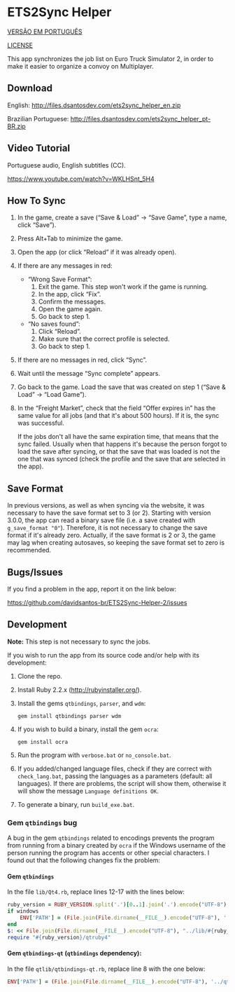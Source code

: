 # ETS2Sync Helper
[VERSÃO EM PORTUGUÊS](README.md)

[LICENSE](LICENSE.md)

This app synchronizes the job list on Euro Truck Simulator 2, in order to make it easier to organize a convoy on Multiplayer.

## Download
English:
http://files.dsantosdev.com/ets2sync_helper_en.zip

Brazilian Portuguese:
http://files.dsantosdev.com/ets2sync_helper_pt-BR.zip

## Video Tutorial
Portuguese audio, English subtitles (CC).

https://www.youtube.com/watch?v=WKLHSnt_5H4

## How To Sync
1. In the game, create a save (“Save & Load” → “Save Game”, type a name, click “Save”).
2. Press Alt+Tab to minimize the game.
3. Open the app (or click “Reload” if it was already open).
4. If there are any messages in red:
	* “Wrong Save Format”:
		1. Exit the game. This step won't work if the game is running.
		2. In the app, click “Fix”.
		3. Confirm the messages.
		4. Open the game again.
		5. Go back to step 1.
	* “No saves found”:
		1. Click “Reload”.
		2. Make sure that the correct profile is selected.
		3. Go back to step 1.
5. If there are no messages in red, click “Sync”.
6. Wait until the message “Sync complete” appears.
7. Go back to the game. Load the save that was created on step 1 (“Save & Load” → “Load Game”).
8. In the “Freight Market”, check that the field “Offer expires in” has the same value for all jobs (and that it's about 500 hours). If it is, the sync was successful.

	If the jobs don't all have the same expiration time, that means that the sync failed. Usually when that happens it's because the person forgot to load the save after syncing, or that the save that was loaded is not the one that was synced (check the profile and the save that are selected in the app).

## Save Format
In previous versions, as well as when syncing via the website, it was necessary to have the save format set to 3 (or 2). Starting with version 3.0.0, the app can read a binary save file (i.e. a save created with `g_save_format "0"`). Therefore, it is not necessary to change the save format if it's already zero. Actually, if the save format is 2 or 3, the game may lag when creating autosaves, so keeping the save format set to zero is recommended.

## Bugs/Issues
If you find a problem in the app, report it on the link below:

https://github.com/davidsantos-br/ETS2Sync-Helper-2/issues

## Development
**Note:** This step is not necessary to sync the jobs.

If you wish to run the app from its source code and/or help with its development:

1. Clone the repo.
2. Install Ruby 2.2.x (http://rubyinstaller.org/).
3. Install the gems `qtbindings`, `parser`, and `wdm`:

	```
	gem install qtbindings parser wdm
	```
4. If you wish to build a binary, install the gem `ocra`:

	```
	gem install ocra
	```
5. Run the program with `verbose.bat` or `no_console.bat`.
6. If you added/changed language files, check if they are correct with `check_lang.bat`, passing the languages as a parameters (default: all languages). If there are problems, the script will show them, otherwise it will show the message `Language definitions OK`.
7. To generate a binary, run `build_exe.bat`.

### Gem `qtbindings` bug

A bug in the gem `qtbindings` related to encodings prevents the program from running from a binary created by `ocra` if the Windows username of the person running the program has accents or other special characters. I found out that the following changes fix the problem:

#### Gem `qtbindings`
In the file `lib/Qt4.rb`, replace lines 12-17 with the lines below:

```ruby
ruby_version = RUBY_VERSION.split('.')[0..1].join('.').encode("UTF-8")
if windows
	ENV['PATH'] = (File.join(File.dirname(__FILE__).encode("UTF-8"), '../bin') + ';' + File.join(File.dirname(__FILE__).encode("UTF-8"), "../lib/#{ruby_version}") + ';' + File.join(File.dirname(__FILE__).encode("UTF-8"), "../bin/#{ruby_version}") + ';' + ENV['PATH'].encode("UTF-8")).encode(ENV['PATH'].encoding)
end
$: << File.join(File.dirname(__FILE__).encode("UTF-8"), "../lib/#{ruby_version}").encode("filesystem")
require "#{ruby_version}/qtruby4"
```

#### Gem `qtbindings-qt` (`qtbindings` dependency):
In the file `qtlib/qtbindings-qt.rb`, replace line 8 with the one below:

```ruby
ENV['PATH'] = (File.join(File.dirname(__FILE__).encode("UTF-8"), '../qtbin') + ';' + File.join(File.dirname(__FILE__).encode("UTF-8"), '../qtbin/plugins') + ';' + ENV['PATH'].encode("UTF-8")).encode(ENV['PATH'].encoding)
```
